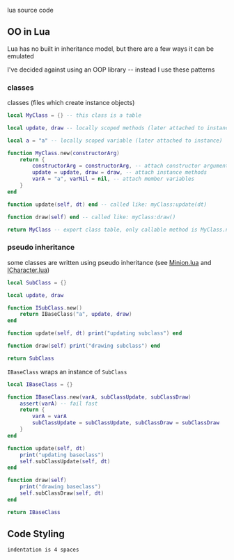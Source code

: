 lua source code

## OO in Lua
Lua has no built in inheritance model, but there are a few ways it can be emulated

I've decided against using an OOP library -- instead I use these patterns

### classes
classes (files which create instance objects)

```lua
local MyClass = {} -- this class is a table

local update, draw -- locally scoped methods (later attached to instance)

local a = "a" -- locally scoped variable (later attached to instance)

function MyClass.new(constructorArg)
    return {
        constructorArg = constructorArg, -- attach constructor argument to the instance
        update = update, draw = draw, -- attach instance methods
        varA = "a", varNil = nil, -- attach member variables
    }
end

function update(self, dt) end -- called like: myClass:update(dt)

function draw(self) end -- called like: myClass:draw()

return MyClass -- export class table, only callable method is MyClass.new
```

### pseudo inheritance

some classes are written using pseudo inheritance (see [Minion.lua](./character/Minion.lua) and [ICharacter.lua](./character/ICharacter.lua))

```lua
local SubClass = {}

local update, draw

function ISubClass.new()
    return IBaseClass("a", update, draw)
end

function update(self, dt) print("updating subclass") end

function draw(self) print("drawing subclass") end

return SubClass
```

`IBaseClass` wraps an instance of `SubClass`

```lua
local IBaseClass = {}

function IBaseClass.new(varA, subClassUpdate, subClassDraw)
    assert(varA) -- fail fast
    return {
        varA = varA
        subClassUpdate = subClassUpdate, subClassDraw = subClassDraw
    }
end

function update(self, dt)
    print("updating baseclass")
    self.subClassUpdate(self, dt)
end

function draw(self)
    print("drawing baseclass")
    self.subClassDraw(self, dt)
end

return IBaseClass
```


## Code Styling

```
indentation is 4 spaces
```